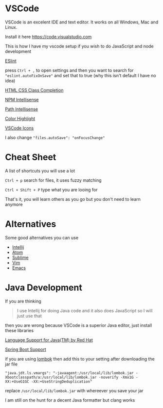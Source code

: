 # VSCode

VSCode is an excelent IDE and text editor. It works on all Windows, Mac and Linux.

Install it here <https://code.visualstudio.com>

This is how I have my vscode setup if you wish to do JavaScript and node development

[ESlint](https://marketplace.visualstudio.com/items?itemName=dbaeumer.vscode-eslint)

press `Ctrl + ,` to open settings and then you want to search for `"eslint.autoFixOnSave"` and set that to true (why this isn't default I have no idea)

[HTML CSS Class Completion](https://marketplace.visualstudio.com/items?itemName=Zignd.html-css-class-completion)

[NPM Intellisense](https://marketplace.visualstudio.com/items?itemName=christian-kohler.npm-intellisense)

[Path Intellisense](https://marketplace.visualstudio.com/items?itemName=christian-kohler.path-intellisense)

[Color Highlight](https://marketplace.visualstudio.com/items?itemName=naumovs.color-highlight)

[VSCode Icons](https://marketplace.visualstudio.com/items?itemName=robertohuertasm.vscode-icons)

I also change `"files.autoSave": "onFocusChange"`

# Cheat Sheet

A list of shortcuts you will use a lot

`Ctrl + p` search for files, it uses fuzzy matching

`Ctrl + Shift + P` type what you are looing for

That's it, you will learn others as you go but you don't need to learn anymore

# Alternatives

Some good alternatives you can use

* [Intellij](https://www.jetbrains.com/idea/)
* [Atom](https://atom.io/)
* [Sublime](https://www.sublimetext.com/)
* [Vim](http://www.vim.org/)
* [Emacs](https://www.gnu.org/software/emacs/)

# Java Development

If you are thinking

> I use Intellij for doing Java code and it also does JavaScript so I will just use that

then you are wrong because VSCode is a superior Java editor, just install these libraries

[Language Support for Java(TM) by Red Hat](https://marketplace.visualstudio.com/items?itemName=redhat.java)

[Spring Boot Support](https://marketplace.visualstudio.com/items?itemName=ecmel.vscode-spring-boot)

if you are using [lombok](https://projectlombok.org/) then add this to your setting after downloading the jar file

`"java.jdt.ls.vmargs": "-javaagent:/usr/local/lib/lombok.jar -Xbootclasspath/a:/usr/local/lib/lombok.jar -noverify -Xmx1G -XX:+UseG1GC -XX:+UseStringDeduplication"`

replace `/usr/local/lib/lombok.jar` with whereever you save your jar

I am still on the hunt for a decent Java formatter but clang works

